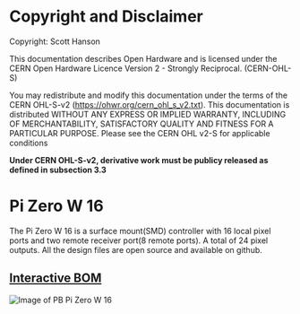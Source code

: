 # Copyright and Disclaimer
Copyright: Scott Hanson

This documentation describes Open Hardware and is licensed under the CERN Open Hardware Licence Version 2 - Strongly Reciprocal. (CERN-OHL-S)

You may redistribute and modify this documentation under the terms of the CERN OHL-S-v2 (https://ohwr.org/cern_ohl_s_v2.txt). This documentation is distributed WITHOUT ANY EXPRESS OR IMPLIED WARRANTY, INCLUDING OF MERCHANTABILITY, SATISFACTORY QUALITY AND FITNESS FOR A PARTICULAR PURPOSE. Please see the CERN OHL v2-S for applicable conditions

**Under CERN OHL-S-v2, derivative work must be publicy released as defined in subsection 3.3**

# Pi Zero W 16

The Pi Zero W 16 is a surface mount(SMD) controller with 16 local pixel ports and two remote receiver port(8 remote ports). A total of 24 pixel outputs. All the design files are open source and available on github.

## [Interactive BOM](https://computergeek1507.github.io/PB_16/Pi_Zero_Expansion_SMD/bom/ibom)

![Image of PB Pi Zero W 16](https://github.com/computergeek1507/PB_16/raw/master/Pi_Zero_Expansion_SMD/Pi_Zero_Expansion.png)



